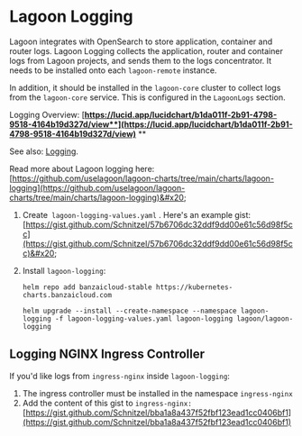 # **Lagoon Logging**

Lagoon integrates with OpenSearch to store application, container and router logs. Lagoon Logging collects the application, router and container logs from Lagoon projects, and sends them to the logs concentrator.  It needs to be installed onto each `lagoon-remote` instance.

In addition, it should be installed in the `lagoon-core` cluster to collect logs from the `lagoon-core` service.  This is configured in the `LagoonLogs` section.

Logging Overview: [**https://lucid.app/lucidchart/b1da011f-2b91-4798-9518-4164b19d327d/view**](https://lucid.app/lucidchart/b1da011f-2b91-4798-9518-4164b19d327d/view)** **

See also: [Logging](../logging/logging.md).

Read more about Lagoon logging here: [https://github.com/uselagoon/lagoon-charts/tree/main/charts/lagoon-logging](https://github.com/uselagoon/lagoon-charts/tree/main/charts/lagoon-logging)&#x20;

1. Create` lagoon-logging-values.yaml` . Here's an example gist: [https://gist.github.com/Schnitzel/57b6706dc32ddf9dd00e61c56d98f5cc](https://gist.github.com/Schnitzel/57b6706dc32ddf9dd00e61c56d98f5cc)&#x20;
2. Install `lagoon-logging`:

    `helm repo add banzaicloud-stable https://kubernetes-charts.banzaicloud.com`

    `helm upgrade --install --create-namespace --namespace lagoon-logging -f lagoon-logging-values.yaml lagoon-logging lagoon/lagoon-logging`
## Logging NGINX Ingress Controller

If you'd like logs from `ingress-nginx` inside `lagoon-logging`:

1. The ingress controller must be installed in the namespace `ingress-nginx`
2. Add the content of this gist to `ingress-nginx: `[https://gist.github.com/Schnitzel/bba1a8a437f52fbf123ead1cc0406bf1](https://gist.github.com/Schnitzel/bba1a8a437f52fbf123ead1cc0406bf1)
